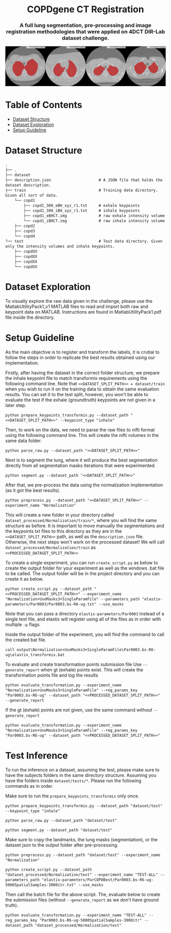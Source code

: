 # <h1 align="center">COPDgene CT Registration</h1>

<h3 align="center">A full lung segmentation, pre-processing and image registration methodologies that were applied on 4DCT DIR-Lab dataset challenge.</h3>


![](./Figures/Segmentation/seg-banner.png)


Table of Contents
=================

<!--ts-->
   * [Dataset Structure](#dataset-structure)
   * [Dataset Exploration](#dataset-exploration)
   * [Setup Guideline](#setup-guideline)
<!--te-->



Dataset Structure
============
```
.
├── .
├── dataset
├── description.json                     # A JSON file that holds the dataset description.
├── train                                # Training data directory. Given all sort of data.
    └── copd1
        ├── copd1_300_eBH_xyz_r1.txt     # exhale keypoints
        ├── copd1_300_iBH_xyz_r1.txt     # inhale keypoints
        ├── copd1_eBHCT.img              # raw exhale intensity volume
        └── copd1_iBHCT.img              # raw inhale intensity volume
    ├── copd2
    ├── copd3
    └── copd4 
└── test                                 # Test data directory. Given only the intensity volumes and inhale keypoints.
    ├── copdXX
    ├── copdXX
    ├── copdXX
    └── copdXX
```

Dataset Exploration
============
To visually explore the raw data given in the challenge, please use the MatlabUtilityPack1_v1 MATLAB files to read and import both raw and keypoint data on MATLAB. Instructions are found in MatlabUtilityPack1.pdf file inside the directory.

Setup Guideline
============
As the main objective is to register and transform the labels, it is crutial to follow the steps in order to replicate the best results obtained using our implementation. 

Firstly, after having the dataset in the correct folder structure, we prepare the inhale keypoint file to match transformix requirements using the following command line. Note that `<<DATASET_SPLIT_PATH>> = dataset/train` when you wish to run it on the training data to obtain the same evaluation results. You can set it to the test split, however, you won't be able to evaluate the test if the exhale (groundtruth) keypoints are not given in a later step.
```
python prepare_keypoints_transformix.py --dataset_path "<<DATASET_SPLIT_PATH>>" --keypoint_type "inhale"
```

Then, to work on the data, we need to parse the raw files to nifti format using the following command line. This will create the nifti volumes in the same data folder.
```
python parse_raw.py --dataset_path "<<DATASET_SPLIT_PATH>>"
```

Next is to segment the lung, where it will produce the best segmentation directly from all segmentation masks iterations that were experimented.
```
python segment.py --dataset_path "<<DATASET_SPLIT_PATH>>"
```

After that, we pre-process the data using the normalization implementation (as it got the best results).
```
python preprocess.py --dataset_path "<<DATASET_SPLIT_PATH>>" --experiment_name "Normalization"
```

This will create a new folder in your directory called `dataset_processed/Normalization/train/*`, where you will find the same structure as before. It is important to move manually the segmentations and the keypoints txt files to this directory as they are in the `<<DATASET_SPLIT_PATH>>` path, as well as the `description.json` file. Otherwise, the next steps won't work on the processed dataset! We will call `dataset_processed/Normalization/train` as `<<PROCESSED_DATASET_SPLIT_PATH>>`


To create a single experiment, you can run `create_script.py` as below to create the output folder for your experiment as well as the windows .bat file to be called. The output folder will be in the project directory and you can create it as below.
```
python create_script.py --dataset_path "<<PROCESSED_DATASET_SPLIT_PATH>>" --experiment_name "Normalization+UseMasks3+SingleParamFile" --parameters_path "elastix-parameters/Par0003/Par0003.bs-R6-ug.txt" --use_masks
```

Note that you can pass a directory `elastix-parameters/Par0003` instead of a single text file, and elastix will register using all of the files as in order with multiple `-p` flags. 

Inside the output folder of the experiment, you will find the command to call the created bat file.
```
call output\Normalization+UseMasks3+SingleParamFile\Par0003.bs-R6-ug\elastix_transformix.bat 
```

To evaluate and create transformation points submission file
Use `--generate_report` when gt (exhale) points exist. This will create the transformation points file and log the results
```
python evaluate_transformation.py --experiment_name "Normalization+UseMasks3+SingleParamFile" --reg_params_key "Par0003.bs-R6-ug" --dataset_path "<<PROCESSED_DATASET_SPLIT_PATH>>"  --generate_report 
```

If the gt (exhale) points are not given, use the same command without `--generate_report` 
```
python evaluate_transformation.py --experiment_name "Normalization+UseMasks3+SingleParamFile" --reg_params_key "Par0003.bs-R6-ug" --dataset_path "<<PROCESSED_DATASET_SPLIT_PATH>>"
```


Test Inference
============
To run the inference on a dataset, assuming the test, please make sure to have the subjects folders in the same directory structure. Assuming you have the folders inside `dataset/tests/*`. Please run the following commands as in order.

Make sure to run the `prepare_keypoints_transformix` only once.
```
python prepare_keypoints_transformix.py --dataset_path "dataset/test" --keypoint_type "inhale"
```
```
python parse_raw.py --dataset_path "dataset/test"
```
```
python segment.py --dataset_path "dataset/test"
```
Make sure to copy the landmarks, the lung masks (segmentation), or the dataset json to the output folder after pre-processing.
```
python preprocess.py --dataset_path "dataset/test" --experiment_name "Normalization"
```
```
python create_script.py --dataset_path "dataset_processed/Normalization/test" --experiment_name "TEST-ALL" --parameters_path "elastix-parameters/ParCOPDBest/Par0003.bs-R6-ug-5000SpatialSamples-3000itr.txt" --use_masks
```
Then call the batch file for the above script. The, evaluate below to create the submission files (without `--generate_report` as we don't have ground truth).
```
python evaluate_transformation.py --experiment_name "TEST-ALL" --reg_params_key "Par0003.bs-R6-ug-5000SpatialSamples-3000itr" --dataset_path "dataset_processed/Normalization/test"
```